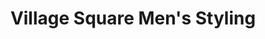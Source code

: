 ---
title: "Village Square Men's Styling"
url: /woodmere/village-square-mens-styling/
shop: hairdresser
---